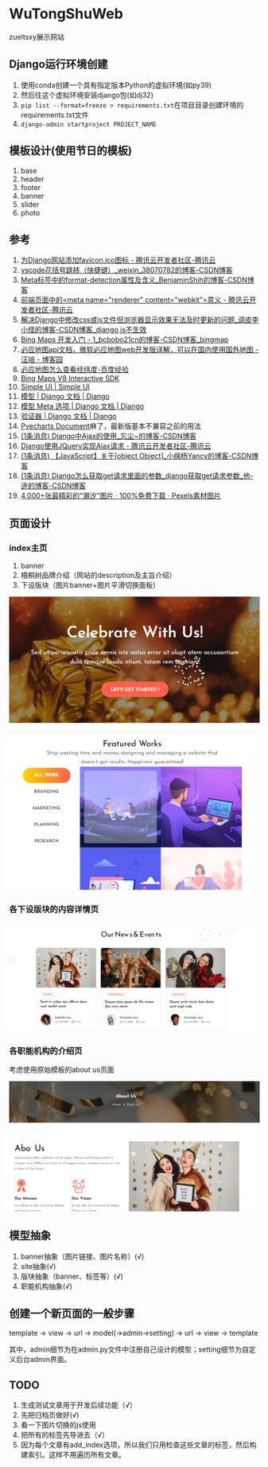 # WuTongShuWeb
zueltsxy展示网站

## Django运行环境创建

1. 使用conda创建一个具有指定版本Python的虚拟环境(如py39)
2. 然后往这个虚拟环境安装django包(如dj32)
3. `pip list --format=freeze > requirements.txt`在项目目录创建环境的requirements.txt文件
4. `django-admin startproject PROJECT_NAME`

## 模板设计(使用节日的模板)

1. base
2. header
3. footer
4. banner
5. slider
6. photo

## 参考

1. [为Django网站添加favicon.ico图标 - 腾讯云开发者社区-腾讯云](https://cloud.tencent.com/developer/article/1594579)
2. [vscode花括号跳转（快捷键）_weixin_38070782的博客-CSDN博客](https://blog.csdn.net/weixin_38070782/article/details/106818715)
3. [Meta标签中的format-detection属性及含义_BenjaminShih的博客-CSDN博客](https://blog.csdn.net/sjn0503/article/details/72897763)
4. [前端页面中的\<meta name="renderer" content="webkit"\>意义 - 腾讯云开发者社区-腾讯云](https://cloud.tencent.com/developer/article/1455896)
5. [解决Django中修改css或js文件但浏览器显示效果无法及时更新的问题_调皮李小怪的博客-CSDN博客_django js不生效](https://blog.csdn.net/qq_38388811/article/details/105625981)
6. [Bing Maps 开发入门 - 1_bcbobo21cn的博客-CSDN博客_bingmap](https://blog.csdn.net/bcbobo21cn/article/details/114469226)
7. [必应地图api文档，微软必应地图web开发版详解，可以在国内使用国外地图 - 汪培 - 博客园](https://www.cnblogs.com/aiyunyun/p/6292567.html)
8. [必应地图怎么查看经纬度-百度经验 ](https://jingyan.baidu.com/article/4f7d5712cf461e1a201927b4.html)
9. [Bing Maps V8 Interactive SDK](https://cn.bing.com/maps/sdkrelease/mapcontrol/isdk/Overview#SearchModule2)
10. [Simple UI | Simple UI](https://simpleui.72wo.com/docs/simpleui/doc.html#%E4%BB%8B%E7%BB%8D)
11. [模型 | Django 文档 | Django](https://docs.djangoproject.com/zh-hans/3.2/topics/db/models/#meta-inheritance)
12. [模型 Meta 选项 | Django 文档 | Django](https://docs.djangoproject.com/zh-hans/3.2/ref/models/options/)
13. [验证器 | Django 文档 | Django](https://docs.djangoproject.com/zh-hans/3.2/ref/validators/#django.core.validators.URLValidator)
14. [Pyecharts Document](https://gallery.pyecharts.org/#/)麻了，最新版基本不兼容之前的用法
15. [(1条消息) Django中Ajax的使用_忘尘~的博客-CSDN博客](https://blog.csdn.net/BobYuan888/article/details/84250116)
16. [Django使用JQuery实现Ajax请求 - 腾讯云开发者社区-腾讯云](https://cloud.tencent.com/developer/article/1456373)
17. [(1条消息) 【JavaScript】关于[object Object]_小绵杨Yancy的博客-CSDN博客](https://blog.csdn.net/ZHANGYANG_1109/article/details/124537388)
18. [(1条消息) Django怎么获取get请求里面的参数_django获取get请求参数_他-途的博客-CSDN博客](https://blog.csdn.net/au55555/article/details/80024375)
19. [4,000+张最精彩的“潮汐”图片 · 100%免费下载 · Pexels素材图片](https://www.pexels.com/zh-cn/search/%E6%BD%AE%E6%B1%90/)


## 页面设计

### index主页

1. banner
2. 梧桐树品牌介绍（网站的description及主旨介绍）
3. 下设版块（图片banner+图片平滑切换面板）

![img.png](README-imgs/img.png)

![img.png](README-imgs/img2.png)

### 各下设版块的内容详情页

![img.png](README-imgs/img3.png)

### 各职能机构的介绍页 

考虑使用原始模板的about us页面

![img.png](README-imgs/img4.png)

## 模型抽象
1. banner抽象（图片链接、图片名称）(√)
2. site抽象(√)
3. 版块抽象（banner、标签等）(√)
4. 职能机构抽象(√)

## 创建一个新页面的一般步骤

template → view → url → model(→admin→setting) → url → view → template

其中，admin细节为在admin.py文件中注册自己设计的模型；setting细节为自定义后台admin界面。


## TODO

1. 生成测试文章用于开发后续功能（√）
2. 先把归档页做好(√)
3. 看一下图片切换的js使用
4. 把所有的标签先导进去（√）
5. 因为每个文章有add_index选项，所以我们只用检查这些文章的标签，然后构建索引。这样不用遍历所有文章。
